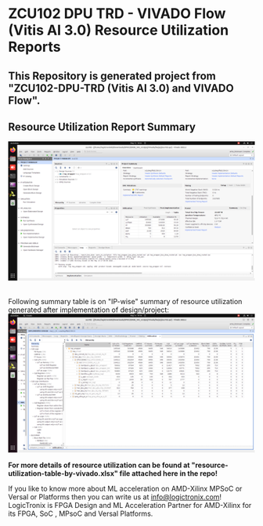 # ZCU102 DPU TRD - VIVADO Flow (Vitis AI 3.0) Resource Utilization Reports

## This Repository is generated project from "ZCU102-DPU-TRD (Vitis AI 3.0) and VIVADO Flow".




## Resource Utilization Report Summary
![Resource-Utilization-Summary](https://github.com/LogicTronixInc/Vitis-AI-KriaSoMs-Forum-Resources/blob/main/ZCU102-DPU-TRD-Resource-Utilization-Default-Build-Vitis-AI-3.0/Images/final-utilization-report-ss.png) 

\
Following summary table is on "IP-wise" summary of resource utilization generated after implementation of design/project:
![Resource-Utilization-IP-Wise-Summary](https://github.com/LogicTronixInc/Vitis-AI-KriaSoMs-Forum-Resources/blob/main/ZCU102-DPU-TRD-Resource-Utilization-Default-Build-Vitis-AI-3.0/Images/final-ip-wise-report-ss.png) 


**For more details of resource utilization can be found at "resource-utilization-table-by-vivado.xlsx" file attached here in the repo!**


If you like to know more about ML acceleration on AMD-Xilinx MPSoC or Versal or Platforms then you can write us at info@logictronix.com!\
LogicTronix is FPGA Design and ML Acceleration Partner for AMD-Xilinx for its FPGA, SoC , MPsoC and Versal Platforms.

